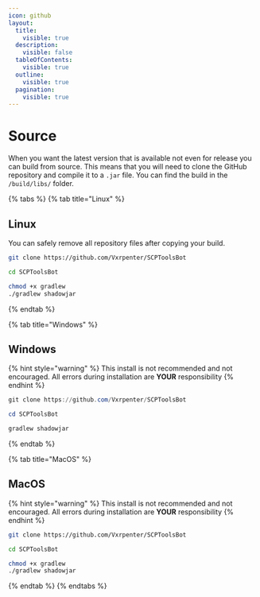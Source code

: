 ```yaml
---
icon: github
layout:
  title:
    visible: true
  description:
    visible: false
  tableOfContents:
    visible: true
  outline:
    visible: true
  pagination:
    visible: true
---
```


# Source

When you want the latest version that is available not even for release you can build from source. This means that you will need to clone the GitHub repository and compile it to a `.jar` file. You can find the build in the `/build/libs/` folder.

{% tabs %}
{% tab title="Linux" %}
## Linux

You can safely remove all repository files after copying your build.

```sh
git clone https://github.com/Vxrpenter/SCPToolsBot

cd SCPToolsBot

chmod +x gradlew
./gradlew shadowjar
```
{% endtab %}

{% tab title="Windows" %}
## Windows

{% hint style="warning" %}
This install is not recommended and not encouraged. All errors during installation are **YOUR** responsibility
{% endhint %}

```powershell
git clone https://github.com/Vxrpenter/SCPToolsBot

cd SCPToolsBot

gradlew shadowjar
```
{% endtab %}

{% tab title="MacOS" %}
## MacOS

{% hint style="warning" %}
This install is not recommended and not encouraged. All errors during installation are **YOUR** responsibility
{% endhint %}

```sh
git clone https://github.com/Vxrpenter/SCPToolsBot

cd SCPToolsBot

chmod +x gradlew
./gradlew shadowjar
```
{% endtab %}
{% endtabs %}
